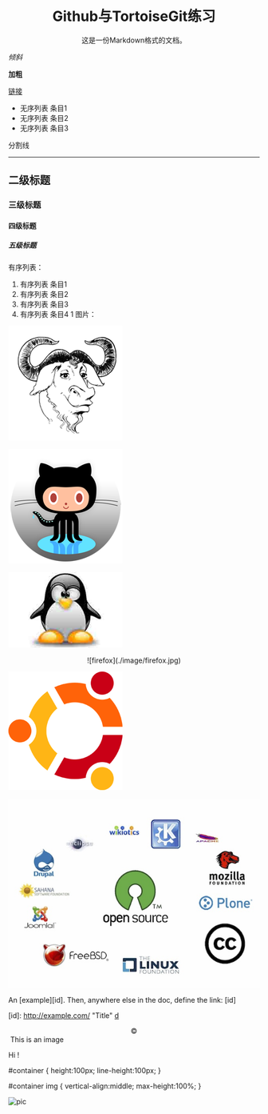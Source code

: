 # <center>Github与TortoiseGit练习</center>

<center>这是一份Markdown格式的文档。</center>

 *倾斜* 

**加粗** 

[链接](https://github.com/ibyte2011/gitTest)
 
- 无序列表 条目1
- 无序列表 条目2
- 无序列表 条目3

分割线

----------

## 二级标题 ##

### 三级标题 ###

#### 四级标题 ####

##### 五级标题  #####

有序列表：

1. 有序列表 条目1
1. 有序列表 条目2
1. 有序列表 条目3
1. 有序列表 条目4
	1
图片：

![gerwinski-gnu-head](./image/gerwinski-gnu-head.png)

![octocat](./image/octocat_fluid.png)

![linux](./image/linux.jpg)

<center>![firefox](./image/firefox.jpg)</center>

![ubuntu](./image/ubuntu-logo.png)

![opensoucre](./image/opensource.jpg)

An [example][id]. Then, anywhere
else in the doc, define the link: [id]

[id]: http://example.com/  "Title" [d]

[d]: "dni"

<center>&copy;</center>

<html>
<div id="container">
    <img />
    This is an image
</div>

Hi !

#container {
    height:100px;
    line-height:100px;
}

#container img {
    vertical-align:middle;
    max-height:100%;
}
</html>

![pic](http://images.cnblogs.com/cnblogs_com/yuphone/WindowsLiveWriter/WPS.WPS_9447/20091203_664a28d924aa98b14d99w6W6tgaSkfwe_thumb.gif)